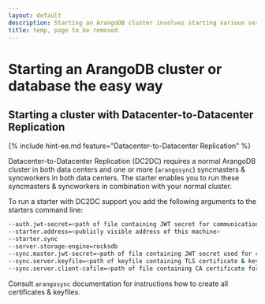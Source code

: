 ```yaml
---
layout: default
description: Starting an ArangoDB cluster involves starting various servers with different roles (Agents, DB-Servers & Coordinators)
title: temp, page to be removed
---
```

# Starting an ArangoDB cluster or database the easy way


## Starting a cluster with Datacenter-to-Datacenter Replication

{% include hint-ee.md feature="Datacenter-to-Datacenter Replication" %}

Datacenter-to-Datacenter Replication (DC2DC) requires a normal ArangoDB cluster in both data centers
and one or more (`arangosync`) syncmasters & syncworkers in both data centers.
The starter enables you to run these syncmasters & syncworkers in combination with your normal
cluster.

To run a starter with DC2DC support you add the following arguments to the starters command line:

```bash
--auth.jwt-secret=<path of file containing JWT secret for communication in local cluster>
--starter.address=<publicly visible address of this machine>
--starter.sync
--server.storage-engine=rocksdb
--sync.master.jwt-secret=<path of file containing JWT secret used for communication between local syncmaster & workers>
--sync.server.keyfile=<path of keyfile containing TLS certificate & key for local syncmaster>
--sync.server.client-cafile=<path of file containing CA certificate for syncmaster client authentication>
```

Consult `arangosync` documentation for instructions how to create all certificates & keyfiles.
